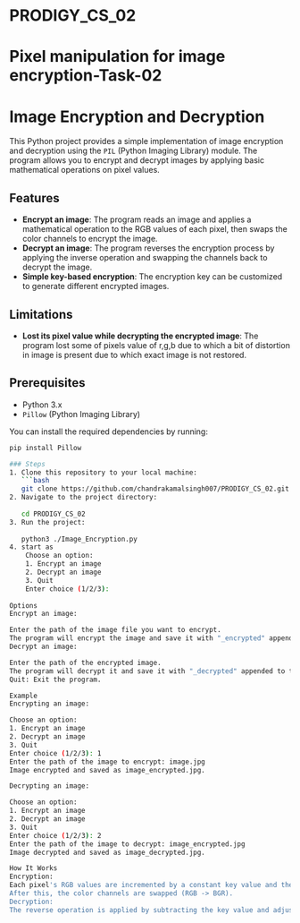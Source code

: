 # PRODIGY_CS_02
# Pixel manipulation for image encryption-Task-02

# Image Encryption and Decryption

This Python project provides a simple implementation of image encryption and decryption using the `PIL` (Python Imaging Library) module. The program allows you to encrypt and decrypt images by applying basic mathematical operations on pixel values.

## Features

- **Encrypt an image**: The program reads an image and applies a mathematical operation to the RGB values of each pixel, then swaps the color channels to encrypt the image.
- **Decrypt an image**: The program reverses the encryption process by applying the inverse operation and swapping the channels back to decrypt the image.
- **Simple key-based encryption**: The encryption key can be customized to generate different encrypted images.

## Limitations

- **Lost its pixel value while decrypting the encrypted image**: The program lost some of pixels value of r,g,b due to which a bit of distortion in image is present due to which exact image is not restored.

## Prerequisites

- Python 3.x
- `Pillow` (Python Imaging Library)

You can install the required dependencies by running:

```bash
pip install Pillow

### Steps
1. Clone this repository to your local machine:
   ```bash
   git clone https://github.com/chandrakamalsingh007/PRODIGY_CS_02.git
2. Navigate to the project directory:
   
   cd PRODIGY_CS_02
3. Run the project:
   
   python3 ./Image_Encryption.py 
4. start as 
    Choose an option:
    1. Encrypt an image
    2. Decrypt an image
    3. Quit
    Enter choice (1/2/3):
   
Options
Encrypt an image:

Enter the path of the image file you want to encrypt.
The program will encrypt the image and save it with "_encrypted" appended to the original filename.
Decrypt an image:

Enter the path of the encrypted image.
The program will decrypt it and save it with "_decrypted" appended to the original filename.
Quit: Exit the program.

Example
Encrypting an image:

Choose an option:
1. Encrypt an image
2. Decrypt an image
3. Quit
Enter choice (1/2/3): 1
Enter the path of the image to encrypt: image.jpg
Image encrypted and saved as image_encrypted.jpg.

Decrypting an image:

Choose an option:
1. Encrypt an image
2. Decrypt an image
3. Quit
Enter choice (1/2/3): 2
Enter the path of the image to decrypt: image_encrypted.jpg
Image decrypted and saved as image_decrypted.jpg.

How It Works
Encryption:
Each pixel's RGB values are incremented by a constant key value and then wrapped around within the range of [0, 255] using modulo 256.
After this, the color channels are swapped (RGB -> BGR).
Decryption:
The reverse operation is applied by subtracting the key value and adjusting the color channels back (BGR -> RGB).



